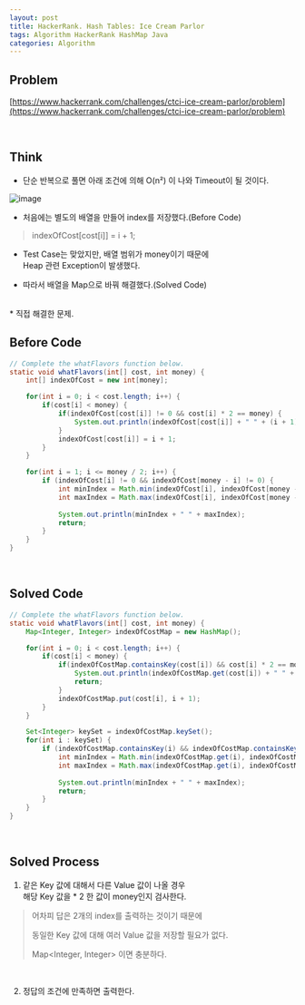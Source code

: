 ```yaml
---
layout: post
title: HackerRank. Hash Tables: Ice Cream Parlor
tags: Algorithm HackerRank HashMap Java
categories: Algorithm
---
```

## Problem  
[https://www.hackerrank.com/challenges/ctci-ice-cream-parlor/problem](https://www.hackerrank.com/challenges/ctci-ice-cream-parlor/problem)  
  
<br>  

## Think  
* 단순 반복으로 풀면 아래 조건에 의해 O(n²) 이 나와 Timeout이 될 것이다.  

![image](https://user-images.githubusercontent.com/25604495/82860473-b6bb0300-9f54-11ea-8ed7-c9280530bca3.png)

* 처음에는 별도의 배열을 만들어 index를 저장했다.(Before Code)

> indexOfCost[cost[i]] = i + 1;

* Test Case는 맞았지만, 배열 범위가 money이기 때문에 <br>Heap 관련 Exception이 발생했다.

* 따라서 배열을 Map으로 바꿔 해결했다.(Solved Code)  
<br> 
* 직접 해결한 문제.

<br>  

## Before Code

```java
// Complete the whatFlavors function below.
static void whatFlavors(int[] cost, int money) {
    int[] indexOfCost = new int[money];

    for(int i = 0; i < cost.length; i++) {
        if(cost[i] < money) {
            if(indexOfCost[cost[i]] != 0 && cost[i] * 2 == money) {
                System.out.println(indexOfCost[cost[i]] + " " + (i + 1));                      return;
            }
            indexOfCost[cost[i]] = i + 1;
        }
    }

    for(int i = 1; i <= money / 2; i++) {
        if (indexOfCost[i] != 0 && indexOfCost[money - i] != 0) {
            int minIndex = Math.min(indexOfCost[i], indexOfCost[money - i]);
            int maxIndex = Math.max(indexOfCost[i], indexOfCost[money - i]);
            
            System.out.println(minIndex + " " + maxIndex);
            return;
        }
    }
}
```
  
<br>  


## Solved Code  

```java
// Complete the whatFlavors function below.
static void whatFlavors(int[] cost, int money) {
    Map<Integer, Integer> indexOfCostMap = new HashMap();

    for(int i = 0; i < cost.length; i++) {
        if(cost[i] < money) {
            if(indexOfCostMap.containsKey(cost[i]) && cost[i] * 2 == money) {//(1)
                System.out.println(indexOfCostMap.get(cost[i]) + " " + (i + 1));                      
                return;
            }
            indexOfCostMap.put(cost[i], i + 1);
        }
    }

    Set<Integer> keySet = indexOfCostMap.keySet();
    for(int i : keySet) {
        if (indexOfCostMap.containsKey(i) && indexOfCostMap.containsKey(money - i)) {//(2)
            int minIndex = Math.min(indexOfCostMap.get(i), indexOfCostMap.get(money - i));
            int maxIndex = Math.max(indexOfCostMap.get(i), indexOfCostMap.get(money - i));
            
            System.out.println(minIndex + " " + maxIndex);
            return;
        }
    }
}
```  
  
<br>  

## Solved Process  

1) 같은 Key 값에 대해서 다른 Value 값이 나올 경우<br>
해당 Key 값을 * 2 한 값이 money인지 검사한다.  

> 어차피 답은 2개의 index를 출력하는 것이기 때문에
>
> 동일한 Key 값에 대해 여러 Value 값을 저장할 필요가 없다.
>
> Map<Integer, Integer> 이면 충분하다.

<br>

2) 정답의 조건에 만족하면 출력한다.
